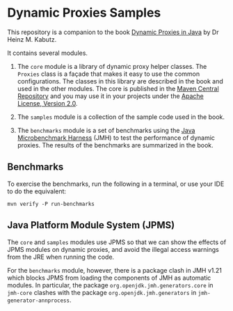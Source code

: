 # Dynamic Proxies Samples

This repository is a companion to the book
[Dynamic Proxies in Java](https://www.infoq.com/minibooks/java-dynamic-proxies/)
by Dr Heinz M. Kabutz.

It contains several modules.

1. The `core` module is a library of dynamic proxy helper
   classes. The `Proxies` class is a façade that makes it
   easy to use the common configurations. The classes in this
   library are described in the book and used in the other modules.
   The core is published in the
   [Maven Central Repository](https://search.maven.org/artifact/eu.javaspecialists.books.dynamicproxies/core)
   and you may use it in your projects under the
   [Apache License, Version 2.0](http://www.apache.org/licenses/LICENSE-2.0).

2. The `samples` module is a collection of the sample code used
   in the book.

3. The `benchmarks` module is a set of benchmarks using the
   [Java Microbenchmark Harness](https://openjdk.java.net/projects/code-tools/jmh/)
   (JMH) to test the performance of dynamic proxies. The results
   of the benchmarks are summarized in the book.


## Benchmarks

To exercise the benchmarks, run the following in a terminal, or use your IDE to do the equivalent:

`mvn verify -P run-benchmarks` 

## Java Platform Module System (JPMS)

The `core` and `samples` modules use JPMS so that we can show the
effects of JPMS modules on dynamic proxies, and avoid the illegal
access warnings from the JRE when running the code.

For the `benchmarks` module, however, there is a package clash 
in JMH v1.21 which blocks JPMS from loading the components of
JMH as automatic modules.
In particular, the package `org.openjdk.jmh.generators.core` in
`jmh-core` clashes with the package `org.openjdk.jmh.generators`
in `jmh-generator-annprocess`.
 